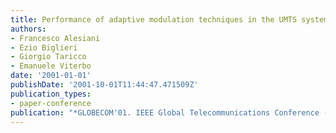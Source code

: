```yaml
---
title: Performance of adaptive modulation techniques in the UMTS system
authors:
- Francesco Alesiani
- Ezio Biglieri
- Giorgio Taricco
- Emanuele Viterbo
date: '2001-01-01'
publishDate: '2001-10-01T11:44:47.471509Z'
publication_types:
- paper-conference
publication: "*GLOBECOM'01. IEEE Global Telecommunications Conference (Cat. No. 01CH37270)*"
---
```

